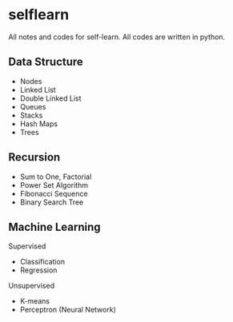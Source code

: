 # selflearn
All notes and codes for self-learn.
All codes are written in python.

## Data Structure
- Nodes
- Linked List
- Double Linked List
- Queues
- Stacks
- Hash Maps
- Trees

## Recursion
- Sum to One, Factorial
- Power Set Algorithm
- Fibonacci Sequence
- Binary Search Tree

## Machine Learning
Supervised
- Classification
- Regression

Unsupervised
- K-means
- Perceptron (Neural Network)
